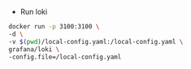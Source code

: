 - Run loki

``` bash 
docker run -p 3100:3100 \
-d \
-v $(pwd)/local-config.yaml:/local-config.yaml \
grafana/loki \
-config.file=/local-config.yaml
```
